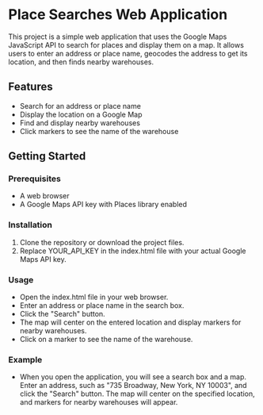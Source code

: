 # Place Searches Web Application

This project is a simple web application that uses the Google Maps JavaScript API to search for places and display them on a map. It allows users to enter an address or place name, geocodes the address to get its location, and then finds nearby warehouses.

## Features
 - Search for an address or place name
 - Display the location on a Google Map
 - Find and display nearby warehouses
 - Click markers to see the name of the warehouse

## Getting Started

### Prerequisites

 - A web browser
 - A Google Maps API key with Places library enabled

### Installation

1. Clone the repository or download the project files.
2. Replace YOUR_API_KEY in the index.html file with your actual Google Maps API key.

### Usage
 - Open the index.html file in your web browser.
 - Enter an address or place name in the search box.
 - Click the "Search" button.
 - The map will center on the entered location and display markers for nearby warehouses.
 - Click on a marker to see the name of the warehouse.

### Example
 - When you open the application, you will see a search box and a map. Enter an address, such as "735 Broadway, New York, NY 10003", and click the "Search" button. The map will center on the specified location, and markers for nearby warehouses will appear.
